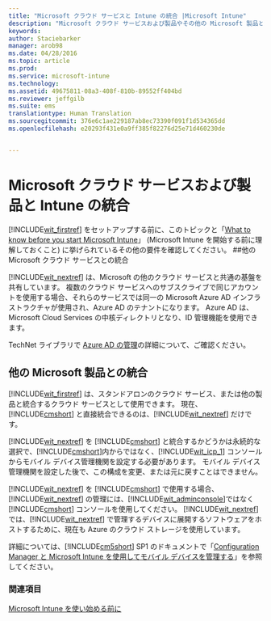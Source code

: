 ```yaml
---
title: "Microsoft クラウド サービスと Intune の統合 |Microsoft Intune"
description: "Microsoft クラウド サービスおよび製品やその他の Microsoft 製品と Intune との統合"
keywords: 
author: Staciebarker
manager: arob98
ms.date: 04/28/2016
ms.topic: article
ms.prod: 
ms.service: microsoft-intune
ms.technology: 
ms.assetid: 49675811-08a3-408f-810b-89552ff404bd
ms.reviewer: jeffgilb
ms.suite: ems
translationtype: Human Translation
ms.sourcegitcommit: 376e6c1ae229187ab8ec73390f091f1d534365dd
ms.openlocfilehash: e20293f431e0a9ff385f82276d25e71d460230de


---
```


# Microsoft クラウド サービスおよび製品と Intune の統合

[!INCLUDE[wit_firstref](../includes/wit_firstref_md.md)] をセットアップする前に、このトピックと「[What to know before you start Microsoft Intune](what-to-know-before-you-start-microsoft-intune.md)」 (Microsoft Intune を開始する前に理解しておくこと) に挙げられているその他の要件を確認してください。
##他の Microsoft クラウド サービスとの統合


[!INCLUDE[wit_nextref](../includes/wit_nextref_md.md)] は、Microsoft の他のクラウド サービスと共通の基盤を共有しています。 複数のクラウド サービスへのサブスクライブで同じアカウントを使用する場合、それらのサービスでは同一の Microsoft Azure AD インフラストラクチャが使用され、Azure AD のテナントになります。 Azure AD は、Microsoft Cloud Services の中核ディレクトリとなり、ID 管理機能を使用できます。

TechNet ライブラリで [Azure AD の管理](http://technet.microsoft.com/library/hh967611.aspx)の詳細について、ご確認ください。

## 他の Microsoft 製品との統合
[!INCLUDE[wit_firstref](../includes/wit_firstref_md.md)] は、スタンドアロンのクラウド サービス、または他の製品と統合するクラウド サービスとして使用できます。 現在、[!INCLUDE[cmshort](../includes/cmshort_md.md)] と直接統合できるのは、[!INCLUDE[wit_nextref](../includes/wit_nextref_md.md)] だけです。

[!INCLUDE[wit_nextref](../includes/wit_nextref_md.md)] を [!INCLUDE[cmshort](../includes/cmshort_md.md)] と統合するかどうかは永続的な選択で、[!INCLUDE[cmshort](../includes/cmshort_md.md)]内からではなく、[!INCLUDE[wit_icp_1](../includes/wit_icp_1_md.md)] コンソールからモバイル デバイス管理機関を設定する必要があります。 モバイル デバイス管理機関を設定した後で、この構成を変更、または元に戻すことはできません。

[!INCLUDE[wit_nextref](../includes/wit_nextref_md.md)] を [!INCLUDE[cmshort](../includes/cmshort_md.md)] で使用する場合、[!INCLUDE[wit_nextref](../includes/wit_nextref_md.md)] の管理には、[!INCLUDE[wit_adminconsole](../includes/wit_adminconsole_md.md)]ではなく [!INCLUDE[cmshort](../includes/cmshort_md.md)] コンソールを使用してください。 [!INCLUDE[wit_nextref](../includes/wit_nextref_md.md)] では、[!INCLUDE[wit_nextref](../includes/wit_nextref_md.md)] で管理するデバイスに展開するソフトウェアをホストするために、現在も Azure のクラウド ストレージを使用しています。

詳細については、[!INCLUDE[cm5short](../includes/cm5short_md.md)] SP1 のドキュメントで「[Configuration Manager と Microsoft Intune を使用してモバイル デバイスを管理する](http://msdn.microsoft.com/library/2c6bd0e5-d436-41c8-bf38-30152d76be10)」を参照してください。

### 関連項目
[Microsoft Intune を使い始める前に](what-to-know-before-you-start-microsoft-intune.md)


<!--HONumber=Jul16_HO3-->


